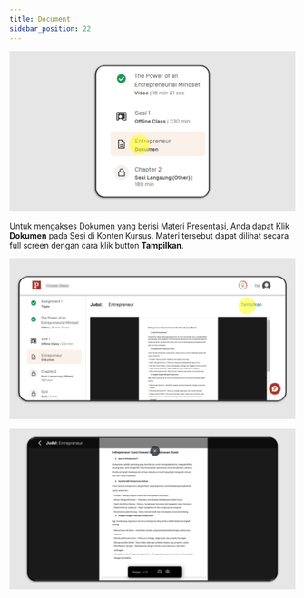 ```yaml
---
title: Document
sidebar_position: 22
---
```

![](/img/doc-skills-indo_1.png)

Untuk mengakses Dokumen yang berisi Materi Presentasi, Anda dapat Klik **Dokumen** pada Sesi di Konten Kursus. Materi tersebut dapat dilihat secara full screen dengan cara klik button **Tampilkan**.

![](/img/doc-skills-indo_2.png)

![](/img/doc-skills-indo_3.png)
